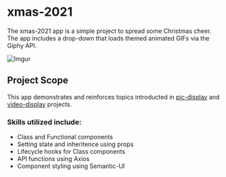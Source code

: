 # xmas-2021
The xmas-2021 app is a simple project to spread some Christmas cheer.  The app includes a drop-down that loads themed animated GIFs via the Giphy API. 

![Imgur](https://i.imgur.com/93FPN3p.gif)

## Project Scope
This app demonstrates and reinforces topics introducted in [pic-display](https://github.com/prifkind/pic-display) and [video-display](https://github.com/prifkind/video-display) projects.  

### Skills utilized include:

- Class and Functional components
- Setting state and inheritence using props
- Lifecycle hooks for Class components
- API functions using Axios
- Component styling using Semantic-UI
